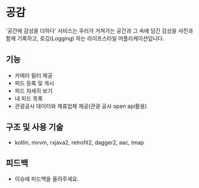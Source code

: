 # 공감
'공간에 감성을 더하다’ 서비스는 우리가 거쳐가는 공간과 그 속에 담긴 감상을 사진과 함께 기록하고,
로깅(Logging) 하는 라이프스타일 어플리케이션입니다.

## 기능
* 카메라 필터 제공
* 피드 등록 및 게시
* 피드 자세히 보기
* 내 피드 목록
* 관광공사 데이터와 제휴업체 제공(관광 공사 open api활용)

## 구조 및 사용 기술
* kotlin, mvvm, rxjava2, retrofit2, dagger2, aac, tmap

## 피드백
* 이슈에 피드백을 올려주세요.
